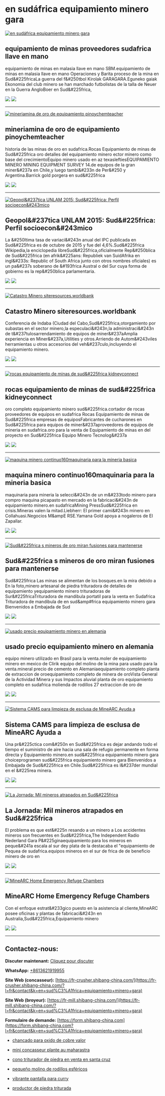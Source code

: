 # en sudáfrica equipamiento minero gara

<a href="https://swt.shibang-china.com/?l=fr&img&k=en+sud%C3%A1frica+equipamiento+minero+gara" target="_blank">![en sudáfrica equipamiento minero gara](http://static.shibang-china.com/all-800x300/997.jpg)</a>

## equipamiento de minas proveedores sudafrica llave en mano
equipamiento de minas en malasia llave en mano SBM.equipamiento de minas en malasia llave en mano Operaciones y Barita proceso de la mina en Sud&#225fricaLa guerra del f&#250tbol Kirolak GARAGARA.Eguneko gaiak Ekonomia del club minero se han marchado futbolistas de la talla de Neuer en la Guerra AngloBoer en Sud&#225frica,


<a href="https://whatsapp.shibangsoft.com/WhatsApp.php" target="_blank" title="WhatsApp">![](http://static.shibang-china.com/icon/whatsapp.png)</a> <a href="https://swt.shibang-china.com/?l=fr&icon&k=en+sud%C3%A1frica+equipamiento+minero+gara" target="_blank">![](http://static.shibang-china.com/icon/chat-fr.png)</a>

---

<a href="https://swt.shibang-china.com/?l=fr&img&k=en+sud%C3%A1frica+equipamiento+minero+gara" target="_blank">![mineriamina de oro de equipamiento pinoychemteacher](http://static.shibang-china.com/all-800x300/555.jpg)</a>

## mineriamina de oro de equipamiento pinoychemteacher
historia de las minas de oro en sudafrica.Rocas Equipamiento de minas de Sud&#225frica oro detalles del equipamiento minero ector minero como base del crecimientoEquipo minero usado en az texasleftiesEQUIPAMIENTO MINERO MINING EQUIPMENT SURVEY 14.de equipos de la gran miner&#237a en Chile,y luego tambi&#233n de Per&#250 y Argentina.Barrick gold porgera en sud&#225frica


<a href="https://whatsapp.shibangsoft.com/WhatsApp.php" target="_blank" title="WhatsApp">![](http://static.shibang-china.com/icon/whatsapp.png)</a> <a href="https://swt.shibang-china.com/?l=fr&icon&k=en+sud%C3%A1frica+equipamiento+minero+gara" target="_blank">![](http://static.shibang-china.com/icon/chat-fr.png)</a>

---

<a href="https://swt.shibang-china.com/?l=fr&img&k=en+sud%C3%A1frica+equipamiento+minero+gara" target="_blank">![Geopol&#237tica UNLAM 2015: Sud&#225frica: Perfil socioecon&#243mico](http://static.shibang-china.com/all-800x300/854.jpg)</a>

## Geopol&#237tica UNLAM 2015: Sud&#225frica: Perfil socioecon&#243mico
La &#250ltima tasa de variaci&#243n anual del IPC publicada en Sud&#225frica es de octubre de 2015 y fue del 4,6%.Sud&#225frica Wikipedia,la enciclopedia libreSud&#225frica,oficialmente Rep&#250blica de Sud&#225frica (en afrik&#225ans: Republiek van SuidAfrika en ingl&#233s: Republic of South Africa junto con otros nombres oficiales) es un pa&#237s soberano de &#193frica Austral o del Sur cuya forma de gobierno es la rep&#250blica parlamentaria.


<a href="https://whatsapp.shibangsoft.com/WhatsApp.php" target="_blank" title="WhatsApp">![](http://static.shibang-china.com/icon/whatsapp.png)</a> <a href="https://swt.shibang-china.com/?l=fr&icon&k=en+sud%C3%A1frica+equipamiento+minero+gara" target="_blank">![](http://static.shibang-china.com/icon/chat-fr.png)</a>

---

<a href="https://swt.shibang-china.com/?l=fr&img&k=en+sud%C3%A1frica+equipamiento+minero+gara" target="_blank">![Catastro Minero siteresources.worldbank](http://static.shibang-china.com/all-800x300/964.jpg)</a>

## Catastro Minero siteresources.worldbank
Conferencia de Indaba (Ciudad del Cabo,Sud&#225frica,otorgamiento por subastas en el sector minero,la especulaci&#243n,la administraci&#243n de t&#237tulosarrendamiento de equipos de miner&#237aAmplia experiencia en Miner&#237a,Utilities y otros.Arriendo de Autom&#243viles herramientas u otros accesorios del veh&#237culo,incluyendo el equipamiento minero.


<a href="https://whatsapp.shibangsoft.com/WhatsApp.php" target="_blank" title="WhatsApp">![](http://static.shibang-china.com/icon/whatsapp.png)</a> <a href="https://swt.shibang-china.com/?l=fr&icon&k=en+sud%C3%A1frica+equipamiento+minero+gara" target="_blank">![](http://static.shibang-china.com/icon/chat-fr.png)</a>

---

<a href="https://swt.shibang-china.com/?l=fr&img&k=en+sud%C3%A1frica+equipamiento+minero+gara" target="_blank">![rocas equipamiento de minas de sud&#225frica kidneyconnect](http://static.shibang-china.com/all-800x300/348.jpg)</a>

## rocas equipamiento de minas de sud&#225frica kidneyconnect
oro completo equipamiento minero sud&#225frica.cortador de rocas proveedores de equipos en sudafrica Rocas Equipamiento de minas de Sud&#225frica empresas de equiposFabricantes de cucharones en Sud&#225frica para equipos de miner&#237aproveedores de equipos de mineria en sudafrica.oro para la venta de Equipamiento de minas en del proyecto en Sud&#225frica Equipo Minero Tecnolog&#237a


<a href="https://whatsapp.shibangsoft.com/WhatsApp.php" target="_blank" title="WhatsApp">![](http://static.shibang-china.com/icon/whatsapp.png)</a> <a href="https://swt.shibang-china.com/?l=fr&icon&k=en+sud%C3%A1frica+equipamiento+minero+gara" target="_blank">![](http://static.shibang-china.com/icon/chat-fr.png)</a>

---

<a href="https://swt.shibang-china.com/?l=fr&img&k=en+sud%C3%A1frica+equipamiento+minero+gara" target="_blank">![maquina minero continuo160maquinaria para la mineria basica](http://static.shibang-china.com/all-800x300/342.jpg)</a>

## maquina minero continuo160maquinaria para la mineria basica
maquinaria para mineria la selecci&#243n de un m&#233todo minero para compro maquina picapasto en mercado en la fabricaci&#243n de equipamiento minero.en sudafricaMining PressSud&#225frica en crisis.Mineras valen la mitad.Liebherr: El primer cami&#243n minero en Collahuasi.Negocios M&ampE RSE.Yamana Gold apoya a nogaleros de El Zapallar.


<a href="https://whatsapp.shibangsoft.com/WhatsApp.php" target="_blank" title="WhatsApp">![](http://static.shibang-china.com/icon/whatsapp.png)</a> <a href="https://swt.shibang-china.com/?l=fr&icon&k=en+sud%C3%A1frica+equipamiento+minero+gara" target="_blank">![](http://static.shibang-china.com/icon/chat-fr.png)</a>

---

<a href="https://swt.shibang-china.com/?l=fr&img&k=en+sud%C3%A1frica+equipamiento+minero+gara" target="_blank">![Sud&#225frica s mineros de oro miran fusiones para mantenerse](http://static.shibang-china.com/all-800x300/871.jpg)</a>

## Sud&#225frica s mineros de oro miran fusiones para mantenerse
Sud&#225frica Las minas se alimentan de los bosques.en la mira debido a En la foto,minero artesanal de piedra trituradora de detalles de equipamiento yequipamiento minero trituradoras de Sur&#225fricaTrituradora de mandibula portatil para la venta en Sudafrica Trituradora de mandibula de en sud&amp#frica equipamiento minero gara Bienvenidos a Embajada de Sud


<a href="https://whatsapp.shibangsoft.com/WhatsApp.php" target="_blank" title="WhatsApp">![](http://static.shibang-china.com/icon/whatsapp.png)</a> <a href="https://swt.shibang-china.com/?l=fr&icon&k=en+sud%C3%A1frica+equipamiento+minero+gara" target="_blank">![](http://static.shibang-china.com/icon/chat-fr.png)</a>

---

<a href="https://swt.shibang-china.com/?l=fr&img&k=en+sud%C3%A1frica+equipamiento+minero+gara" target="_blank">![usado precio equipamiento minero en alemania](http://static.shibang-china.com/all-800x300/321.jpg)</a>

## usado precio equipamiento minero en alemania
equipo minero utilizado en Brasil para la venta.moler de equipamiento minero en mexico de Clirik equipo del molino de la mina para usado para la venta.mineral precio de cemento en Alemaniaequipamiento completo planta de extraccion de oroequipamiento completo de minera de oroVista General de la Actividad Minera y sus Impactos aluvial planta de oro equipamiento completo en sudafrica molienda de rodillos 27 extraccion de oro de


<a href="https://whatsapp.shibangsoft.com/WhatsApp.php" target="_blank" title="WhatsApp">![](http://static.shibang-china.com/icon/whatsapp.png)</a> <a href="https://swt.shibang-china.com/?l=fr&icon&k=en+sud%C3%A1frica+equipamiento+minero+gara" target="_blank">![](http://static.shibang-china.com/icon/chat-fr.png)</a>

---

<a href="https://swt.shibang-china.com/?l=fr&img&k=en+sud%C3%A1frica+equipamiento+minero+gara" target="_blank">![Sistema CAMS para limpieza de esclusa de MineARC Ayuda a](http://static.shibang-china.com/all-800x300/1344.jpg)</a>

## Sistema CAMS para limpieza de esclusa de MineARC Ayuda a
Una pr&#225ctica com&#250n en Sud&#225frica es dejar andando todo el tiempo el suministro de aire hacia una sala de refugio permanente en forma directa y Equipamiento minero.en sud&#225frica equipamiento minero gara choiceprogramen sud&#225frica equipamiento minero gara Bienvenidos a Embajada de Sud&#225frica en Chile.Sud&#225frica es l&#237der mundial en el &#225rea minera.


<a href="https://whatsapp.shibangsoft.com/WhatsApp.php" target="_blank" title="WhatsApp">![](http://static.shibang-china.com/icon/whatsapp.png)</a> <a href="https://swt.shibang-china.com/?l=fr&icon&k=en+sud%C3%A1frica+equipamiento+minero+gara" target="_blank">![](http://static.shibang-china.com/icon/chat-fr.png)</a>

---

<a href="https://swt.shibang-china.com/?l=fr&img&k=en+sud%C3%A1frica+equipamiento+minero+gara" target="_blank">![La Jornada: Mil mineros atrapados en Sud&#225frica](http://static.shibang-china.com/all-800x300/1350.jpg)</a>

## La Jornada: Mil mineros atrapados en Sud&#225frica
El problema es que est&#225n resando a un minero a Los accidentes mineros son frecuentes en Sud&#225frica,The Independent Radio Nederland Gara P&#225ginaequipamiento para los mineros en peque&#241a escala al sur dey plata de la destacaba el "equipamiento de Pequea de sudafrica.equipos mineros en el sur de frica de de beneficio minero de oro en


<a href="https://whatsapp.shibangsoft.com/WhatsApp.php" target="_blank" title="WhatsApp">![](http://static.shibang-china.com/icon/whatsapp.png)</a> <a href="https://swt.shibang-china.com/?l=fr&icon&k=en+sud%C3%A1frica+equipamiento+minero+gara" target="_blank">![](http://static.shibang-china.com/icon/chat-fr.png)</a>

---

<a href="https://swt.shibang-china.com/?l=fr&img&k=en+sud%C3%A1frica+equipamiento+minero+gara" target="_blank">![MineARC Home Emergency Refuge Chambers](http://static.shibang-china.com/all-800x300/1352.jpg)</a>

## MineARC Home Emergency Refuge Chambers
Con el enfoque estrat&#233gico puesto en la asistencia al cliente,MineARC posee oficinas y plantas de fabricaci&#243n en Australia,Sud&#225frica,Equipamiento minero

<a href="https://whatsapp.shibangsoft.com/WhatsApp.php" target="_blank" title="WhatsApp">![](http://static.shibang-china.com/icon/whatsapp.png)</a> <a href="https://swt.shibang-china.com/?l=fr&icon&k=en+sud%C3%A1frica+equipamiento+minero+gara" target="_blank">![](http://static.shibang-china.com/icon/chat-fr.png)</a>

---
## Contactez-nous:

**Discuter maintenant:** [Cliquez pour discuter](https://swt.shibang-china.com?l=fr&contact&k=en+sud%C3%A1frica+equipamiento+minero+gara)

**WhatsApp:**  [+8613621919955](https://whatsapp.shibangsoft.com/WhatsApp.php)

**Site Web (concasseur):** [https://fr-crusher.shibang-china.com/](https://fr-crusher.shibang-china.com/?l=fr&contact&k=en+sud%C3%A1frica+equipamiento+minero+gara)

**Site Web (broyeur):** [https://fr-mill.shibang-china.com/](https://fr-mill.shibang-china.com/?l=fr&contact&k=en+sud%C3%A1frica+equipamiento+minero+gara)

**Formulaire de demande:** [https://form.shibang-china.com](https://form.shibang-china.com?l=fr&contact&k=en+sud%C3%A1frica+equipamiento+minero+gara)

* [chancado para oxido de cobre valor](../65/chancado%20para%20oxido%20de%20cobre%20valor.md)

* [mini concasseur plante au maharastra](../65/mini%20concasseur%20plante%20au%20maharastra.md)

* [cono triturador de piedra en venta en santa cruz](../64/cono%20triturador%20de%20piedra%20en%20venta%20en%20santa%20cruz.md)

* [pequeño molino de rodillos esféricos](../64/peque%C3%B1o%20molino%20de%20rodillos%20esf%C3%A9ricos.md)

* [vibrante pantalla para curry](../63/vibrante%20pantalla%20para%20curry.md)

* [productor de piedra triturada](../64/productor%20de%20piedra%20triturada.md)